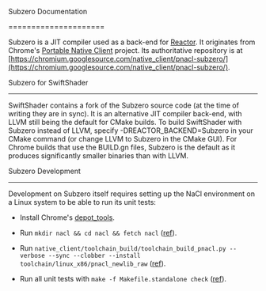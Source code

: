 Subzero Documentation
=====================

Subzero is a JIT compiler used as a back-end for [Reactor](Reactor.md). It originates from Chrome's [Portable Native Client](https://developer.chrome.com/native-client) project. Its authoritative repository is at [https://chromium.googlesource.com/native_client/pnacl-subzero/](https://chromium.googlesource.com/native_client/pnacl-subzero/).

Subzero for SwiftShader
-----------------------

SwiftShader contains a fork of the Subzero source code (at the time of writing they are in sync). It is an alternative JIT compiler back-end, with LLVM still being the default for CMake builds. To build SwiftShader with Subzero instead of LLVM, specify -DREACTOR_BACKEND=Subzero in your CMake command (or change LLVM to Subzero in the CMake GUI). For Chrome builds that use the BUILD.gn files, Subzero is the default as it produces significantly smaller binaries than with LLVM.

Subzero Development
-------------------

Development on Subzero itself requires setting up the NaCl environment on a Linux system to be able to run its unit tests:

* Install Chrome's [depot_tools](http://dev.chromium.org/developers/how-tos/install-depot-tools).
* Run `mkdir nacl && cd nacl && fetch nacl` ([ref](http://www.chromium.org/nativeclient/how-tos/how-to-use-git-svn-with-native-client)).
* Run `native_client/toolchain_build/toolchain_build_pnacl.py --verbose --sync --clobber --install toolchain/linux_x86/pnacl_newlib_raw` ([ref](https://sites.google.com/a/chromium.org/dev/nativeclient/pnacl/developing-pnacl#TOC-TL-DR-for-checking-out-PNaCl-sources-building-and-testing)).
* Run all unit tests with `make -f Makefile.standalone check` ([ref](https://chromium.googlesource.com/native_client/pnacl-subzero/+/master/docs/README.rst)).
